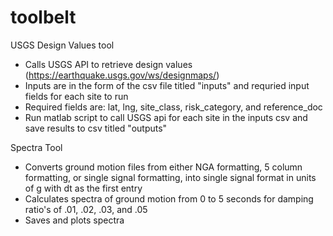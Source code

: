 # toolbelt
USGS Design Values tool
- Calls USGS API to retrieve design values (https://earthquake.usgs.gov/ws/designmaps/)
- Inputs are in the form of the csv file titled "inputs" and requried input fields for each site to run
- Required fields are: lat, lng, site_class, risk_category, and reference_doc
- Run matlab script to call USGS api for each site in the inputs csv and save results to csv titled "outputs"

Spectra Tool
- Converts ground motion files from either NGA formatting, 5 column formatting, or single signal formatting, into single signal format in units of g with dt as the first entry
- Calculates spectra of ground motion from 0 to 5 seconds for damping ratio's of .01, .02, .03, and .05
- Saves and plots spectra
